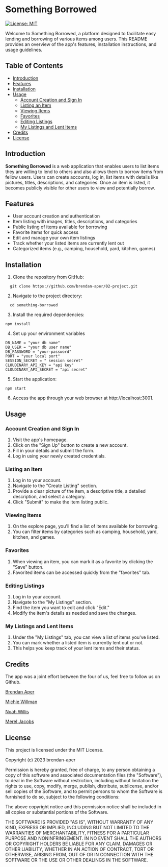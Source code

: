 # Something Borrowed

[![License: MIT](https://img.shields.io/badge/License-MIT-yellow.svg)](https://opensource.org/licenses/MIT)

Welcome to Something Borrowed, a platform designed to facilitate easy lending and borrowing of various items among users. This README provides an overview of the app's features, installation instructions, and usage guidelines.

## Table of Contents

- [Introduction](#Introduction)
- [Features](#Features)
- [Installation](#Installation)
- [Usage](#Usage)
  - [Account Creation and Sign In](#Account)
  - [Listing an Item](#Listing)
  - [Viewing Items](#Viewing)
  - [Favorites](#Favorites)
  - [Editing Listings](#Editing)
  - [My Listings and Lent Items](Mylistings)
- [Credits](#Credits)
- [License](#License)

## Introduction
<a id="Introduction">

**Something Borrowed** is a web application that enables users to list items they are willing to lend to others and also allows them to borrow items from fellow users. Users can create accounts, log in, list items with details like pictures, titles, descriptions, and categories. Once an item is listed, it becomes publicly visible for other users to view and potentially borrow.

## Features
<a id="Features"></a>

- User account creation and authentication
- Item listing with images, titles, descriptions, and categories
- Public listing of items available for borrowing
- Favorite items for quick access
- Edit and manage your own item listings
- Track whether your listed items are currently lent out
- Categorized items (e.g., camping, household, yard, kitchen, games)

## Installation
<a id="Installation"></a>

1. Clone the repository from GitHub:

```
  git clone https://github.com/brendan-aper/02-project.git
```

2. Navigate to the project directory:

```
  cd something-borrowed
```

3. Install the required dependencies:

```
npm install
```

4. Set up your environment variables

```
DB_NAME = "your db name"
DB_USER = "your db user name"
DB_PASSWORD = "your-password"
PORT = "your local port"
SESSION_SECRET = " session secret"
CLOUDINARY_API_KEY = "api key"
CLOUDINARY_API_SECRET = "api secret"
```

5. Start the application:

```
npm start
```

6. Access the app through your web browser at http://localhost:3001.

## Usage
<a id="Usage"></a>

### Account Creation and Sign In
<a id="Account"></a>

1. Visit the app's homepage.
2. Click on the "Sign Up" button to create a new account.
3. Fill in your details and submit the form.
4. Log in using your newly created credentials.

### Listing an Item
<a id="Listing"></a>

1. Log in to your account.
2. Navigate to the "Create Listing" section.
3. Provide a clear picture of the item, a descriptive title, a detailed description, and select a category.
4. Click "Submit" to make the item listing public.

### Viewing Items
<a id="Viewing"></a>

1. On the explore page, you'll find a list of items available for borrowing.
2. You can filter items by categories such as camping, household, yard, kitchen, and games.

### Favorites
<a id="Favorites"></a>

1. When viewing an item, you can mark it as a favorite by clicking the "Save" button.
2. Favorited items can be accessed quickly from the "favorites" tab.

### Editing Listings
<a id="Editing"></a>

1. Log in to your account.
2. Navigate to the "My Listings" section.
3. Find the item you want to edit and click "Edit."
4. Modify the item's details as needed and save the changes.

### My Listings and Lent Items
<a id="Mylistings"></a>

1. Under the "My Listings" tab, you can view a list of items you've listed.
2. You can mark whether a listed item is currently lent out or not.
3. This helps you keep track of your lent items and their status.

## Credits
<a id="Credits"></a>

The app was a joint effort between the four of us, feel free to follow us on Github.

[Brendan Aper](https://github.com/brendan-aper)

[Michie Willman](https://github.com/michiewillman)

[Noah Willis](https://github.com/willisnoah)

[Merel Jacobs](https://github.com/MerelJac)

## License
<a id="License"></a>

This project is licensed under the MIT License.

Copyright (c) 2023 brendan-aper

Permission is hereby granted, free of charge, to any person obtaining a copy
of this software and associated documentation files (the "Software"), to deal
in the Software without restriction, including without limitation the rights
to use, copy, modify, merge, publish, distribute, sublicense, and/or sell
copies of the Software, and to permit persons to whom the Software is
furnished to do so, subject to the following conditions:

The above copyright notice and this permission notice shall be included in all
copies or substantial portions of the Software.

THE SOFTWARE IS PROVIDED "AS IS", WITHOUT WARRANTY OF ANY KIND, EXPRESS OR
IMPLIED, INCLUDING BUT NOT LIMITED TO THE WARRANTIES OF MERCHANTABILITY,
FITNESS FOR A PARTICULAR PURPOSE AND NONINFRINGEMENT. IN NO EVENT SHALL THE
AUTHORS OR COPYRIGHT HOLDERS BE LIABLE FOR ANY CLAIM, DAMAGES OR OTHER
LIABILITY, WHETHER IN AN ACTION OF CONTRACT, TORT OR OTHERWISE, ARISING FROM,
OUT OF OR IN CONNECTION WITH THE SOFTWARE OR THE USE OR OTHER DEALINGS IN THE
SOFTWARE.